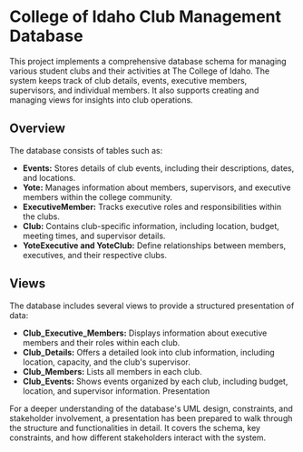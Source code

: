 # College of Idaho Club Management Database

This project implements a comprehensive database schema for managing various student clubs and their activities at The College of Idaho. The system keeps track of club details, events, executive members, supervisors, and individual members. It also supports creating and managing views for insights into club operations.

## Overview

The database consists of tables such as:

- **Events:** Stores details of club events, including their descriptions, dates, and locations.
- **Yote:** Manages information about members, supervisors, and executive members within the college community.
- **ExecutiveMember:** Tracks executive roles and responsibilities within the clubs.
- **Club:** Contains club-specific information, including location, budget, meeting times, and supervisor details.
- **YoteExecutive and YoteClub:** Define relationships between members, executives, and their respective clubs.

## Views

The database includes several views to provide a structured presentation of data:

- **Club_Executive_Members:** Displays information about executive members and their roles within each club.
- **Club_Details:** Offers a detailed look into club information, including location, capacity, and the club's supervisor.
- **Club_Members:** Lists all members in each club.
- **Club_Events:** Shows events organized by each club, including budget, location, and supervisor information.
Presentation

For a deeper understanding of the database's UML design, constraints, and stakeholder involvement, a presentation has been prepared to walk through the structure and functionalities in detail. It covers the schema, key constraints, and how different stakeholders interact with the system.
